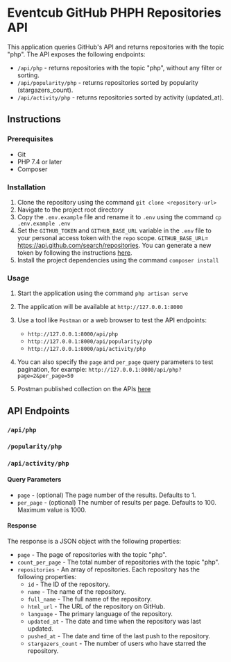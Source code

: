 # Eventcub GitHub PHPH Repositories API

This application queries GitHub's API and returns repositories with the topic "php". The API exposes the following endpoints:

-   `/api/php` - returns repositories with the topic "php", without any filter or sorting.
-   `/api/popularity/php` - returns repositories sorted by popularity (stargazers_count).
-   `/api/activity/php` - returns repositories sorted by activity (updated_at).

## Instructions

### Prerequisites

-   Git
-   PHP 7.4 or later
-   Composer

### Installation

1. Clone the repository using the command `git clone <repository-url>`
2. Navigate to the project root directory
3. Copy the `.env.example` file and rename it to `.env` using the command `cp .env.example .env`
4. Set the `GITHUB_TOKEN` and `GITHUB_BASE_URL` variable in the `.env` file to your personal access token with the `repo` scope.
   `GITHUB_BASE_URL`= https://api.github.com/search/repositories.
   You can generate a new token by following the instructions [here](https://docs.github.com/en/authentication/keeping-your-account-and-data-secure/creating-a-personal-access-token).
5. Install the project dependencies using the command `composer install`

### Usage

1. Start the application using the command `php artisan serve`
2. The application will be available at `http://127.0.0.1:8000`
3. Use a tool like `Postman` or a web browser to test the API endpoints:
    - `http://127.0.0.1:8000/api/php`
    - `http://127.0.0.1:8000/api/popularity/php`
    - `http://127.0.0.1:8000/api/activity/php`
4. You can also specify the `page` and `per_page` query parameters to test pagination, for example: `http://127.0.0.1:8000/api/php?page=2&per_page=50`

5. Postman published collection on the APIs [here](https://documenter.getpostman.com/view/1937580/2s93Y5PKr2)

## API Endpoints

### `/api/php`

### `/popularity/php`

### `/api/activity/php`

#### Query Parameters

-   `page` - (optional) The page number of the results. Defaults to 1.
-   `per_page` - (optional) The number of results per page. Defaults to 100. Maximum value is 1000.

#### Response

The response is a JSON object with the following properties:

-   `page` - The page of repositories with the topic "php".
-   `count_per_page` - The total number of repositories with the topic "php".
-   `repositories` - An array of repositories. Each repository has the following properties:
    -   `id` - The ID of the repository.
    -   `name` - The name of the repository.
    -   `full_name` - The full name of the repository.
    -   `html_url` - The URL of the repository on GitHub.
    -   `language` - The primary language of the repository.
    -   `updated_at` - The date and time when the repository was last updated.
    -   `pushed_at` - The date and time of the last push to the repository.
    -   `stargazers_count` - The number of users who have starred the repository.
